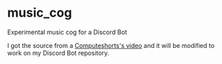 # music_cog
Experimental music cog for a Discord Bot

I got the source from a [Computeshorts's video]("https://www.youtube.com/watch?v=dRHUW_KnHLs") and it will be modified to work on my Discord Bot repository.
